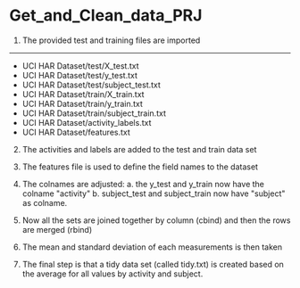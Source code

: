 Get_and_Clean_data_PRJ
==============

1.	The provided test and training files are imported
-----------
* UCI HAR Dataset/test/X_test.txt
* UCI HAR Dataset/test/y_test.txt
* UCI HAR Dataset/test/subject_test.txt
* UCI HAR Dataset/train/X_train.txt
* UCI HAR Dataset/train/y_train.txt
* UCI HAR Dataset/train/subject_train.txt
* UCI HAR Dataset/activity_labels.txt
* UCI HAR Dataset/features.txt

2. The activities and labels are added to the test and train data set

3. The features file is used to define the field names to the dataset

4. The colnames are adjusted:
   a. the y_test and y_train now have the colname "activity"
   b. subject_test and subject_train now have "subject" as colname.

5. Now all the sets are joined together by column (cbind) and then the rows are merged (rbind)

6. The mean and standard deviation of each measurements is then taken

7. The final step is that a tidy data set (called tidy.txt) is created based on the average for all values by activity and subject.

